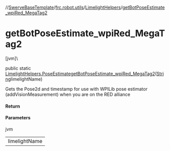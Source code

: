 //[SwerveBaseTemplate](../../../index.md)/[frc.robot.utils](../index.md)/[LimelightHelpers](index.md)/[getBotPoseEstimate_wpiRed_MegaTag2](get-bot-pose-estimate_wpi-red_-mega-tag2.md)

# getBotPoseEstimate_wpiRed_MegaTag2

[jvm]\

public static [LimelightHelpers.PoseEstimate](-pose-estimate/index.md)[getBotPoseEstimate_wpiRed_MegaTag2](get-bot-pose-estimate_wpi-red_-mega-tag2.md)([String](https://docs.oracle.com/javase/8/docs/api/java/lang/String.html)limelightName)

Gets the Pose2d and timestamp for use with WPILib pose estimator (addVisionMeasurement) when you are on the RED alliance

#### Return

#### Parameters

jvm

| |
|---|
| limelightName |
